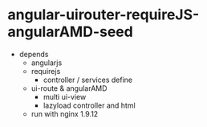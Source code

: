 # angular-uirouter-requireJS-angularAMD-seed 
- depends
	- angularjs 
	- requirejs 
		- controller / services define
	- ui-route &  angularAMD
		- multi ui-view 
		- lazyload controller and html 
	- run with nginx 1.9.12



